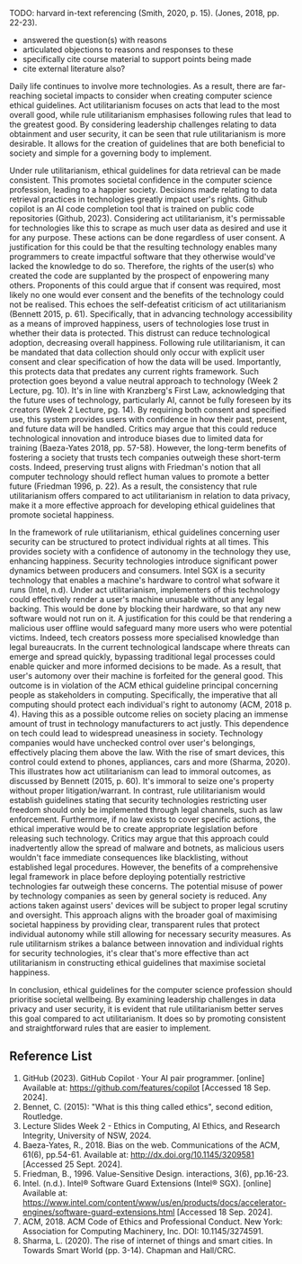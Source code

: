 <!-- SPDX-License-Identifier: zlib-acknowledgement -->
TODO: harvard in-text referencing
(Smith, 2020, p. 15).
(Jones, 2018, pp. 22-23).

- answered the question(s) with reasons
- articulated objections to reasons and responses to these
- specifically cite course material to support points being made
- cite external literature also?

Daily life continues to involve more technologies.
As a result, there are far-reaching societal impacts to consider 
when creating computer science ethical guidelines. 
Act utilitarianism focuses on acts that lead to the most overall good, 
while rule utilitarianism emphasises following rules that lead to the greatest good.
By considering leadership challenges relating to data obtainment and user security,
it can be seen that rule utilitarianism is more desirable.
It allows for the creation of guidelines that 
are both beneficial to society and simple for a governing body to implement.

Under rule utilitarianism, ethical guidelines for data retrieval can be made consistent.
This promotes societal confidence in the computer science profession, 
leading to a happier society.
Decisions made relating to data retrieval practices in technologies 
greatly impact user's rights.
Github copilot is an AI code completion tool that is trained on 
public code repositories (Github, 2023).
Considering act utilitarianism, it's permissable for technologies like this
to scrape as much user data as desired and use it for any purpose. 
These actions can be done regardless of user consent.
A justification for this could be that the resulting technology enables many 
programmers to create impactful software that they otherwise would've lacked 
the knowledge to do so.
Therefore, the rights of the user(s) who created the code
are supplanted by the prospect of enpowering many others. 
Proponents of this could argue that if consent was required, 
most likely no one would ever consent and the benefits of the technology could not be realised.
This echoes the self-defeatist criticism 
of act utilitarianism (Bennett 2015, p. 61).
Specifically, that in advancing technology accessibility as a means of improved happiness,
users of technologies lose trust in whether their data is protected.
This distrust can reduce technological adoption, decreasing overall happiness.
Following rule utilitarianism, it can be mandated that 
data collection should only occur with explicit user consent
and clear specification of how the data will be used.
Importantly, this protects data that predates any current rights framework.
Such protection goes beyond a value neutral approach to technology (Week 2 Lecture, pg. 10).
It's in line with Kranzberg's First Law, acknowledging that the future uses of technology, 
particularly AI, cannot be fully foreseen by its creators (Week 2 Lecture, pg. 14).
By requiring both consent and specified use, 
this system provides users with confidence in how their past, present, 
and future data will be handled. 
Critics may argue that this could reduce technological innovation and 
introduce biases due to limited data for training (Baeza-Yates 2018, pp. 57-58).
However, the long-term benefits of fostering a society that trusts tech companies 
outweigh these short-term costs.
Indeed, preserving trust aligns with Friedman's notion that
all computer technology should reflect human values to promote a better future (Friedman 1996, p. 22).
As a result, the consistency that rule utilitarianism offers compared to
act utilitarianism in relation to data privacy,
make it a more effective approach for developing ethical guidelines 
that promote societal happiness.

In the framework of rule utilitarianism, 
ethical guidelines concerning user security can be structured to 
protect individual rights at all times.
This provides society with a confidence of autonomy in the technology they use, 
enhancing happiness.
Security technologies introduce significant power dynamics between producers and consumers.
Intel SGX is a security technology that enables a machine's hardware to control what sofware it runs (Intel, n.d).
Under act utilitarianism, implementers of this technology could effectively render 
a user's machine unusable without any legal backing.
This would be done by blocking their hardware, so that any new software would not run on it.
A justification for this could be that rendering a 
malicious user offline would safeguard many more users who were potential victims.
Indeed, tech creators possess more specialised knowledge than legal bureaucrats.
In the current technological landscape where threats can emerge and spread quickly,
bypassing traditional legal processes could enable quicker and more informed decisions to be made.
As a result, that user's automony over their machine is forfeited for the general good.
This outcome is in violation of the ACM ethical guideline principal concerning people 
as stakeholders in computing.
Specifically, the imperative that all computing should protect each 
individual's right to autonomy (ACM, 2018 p. 4).
Having this as a possible outcome relies on society placing an immense amount 
of trust in technology manufacturers to act justly.
This dependence on tech could lead to widespread uneasiness in society.
Technology companies would have unchecked control over user's belongings, 
effectively placing them above the law. 
With the rise of smart devices, this control could extend to phones, appliances, cars and more (Sharma, 2020).
This illustrates how act utilitarianism can lead to immoral outcomes,
as discussed by Bennett (2015, p. 60).
It's immoral to seize one's property without proper litigation/warrant.
In contrast, rule utilitarianism would establish guidelines stating that 
security technologies restricting user freedom should only be implemented 
through legal channels, such as law enforcement. 
Furthermore, if no law exists to cover specific actions, the ethical imperative would be 
to create appropriate legislation before releasing such technology. 
Critics may argue that this approach could inadvertently 
allow the spread of malware and botnets, 
as malicious users wouldn't face immediate consequences 
like blacklisting, without established legal procedures. 
However, the benefits of a 
comprehensive legal framework in place before deploying 
potentially restrictive technologies far outweigh these concerns. 
The potential misuse of power by technology companies as seen by general society is reduced.
Any actions taken against users' devices will be subject 
to proper legal scrutiny and oversight.
This approach aligns with the broader goal of maximising societal happiness 
by providing clear, transparent rules that protect individual autonomy 
while still allowing for necessary security measures.
As rule utilitarnism strikes a balance between innovation and 
individual rights for security technologies, it's clear that's
more effective than act utilitarianism in constructing ethical guidelines that
maximise societal happiness.

In conclusion, ethical guidelines for the computer science profession 
should prioritise societal wellbeing. 
By examining leadership challenges in data privacy and user security, 
it is evident that rule utilitarianism better serves this goal compared to act utilitarianism. 
It does so by promoting consistent and straightforward rules that are easier to implement.


## Reference List
1. GitHub (2023). GitHub Copilot · Your AI pair programmer. 
   [online] Available at: https://github.com/features/copilot
   [Accessed 18 Sep. 2024].
2. Bennet, C. (2015): "What is this thing called ethics", second edition, Routledge.
3. Lecture Slides Week 2 - Ethics in Computing, AI Ethics, and Research Integrity, University of NSW, 2024.
4. Baeza-Yates, R., 2018. Bias on the web. Communications of the ACM, 61(6), pp.54-61. 
   Available at: http://dx.doi.org/10.1145/3209581 [Accessed 25 Sept. 2024].
5. Friedman, B., 1996. Value-Sensitive Design. interactions, 3(6), pp.16-23.
6. Intel. (n.d.). Intel® Software Guard Extensions (Intel® SGX). 
   [online] Available at: https://www.intel.com/content/www/us/en/products/docs/accelerator-engines/software-guard-extensions.html
   [Accessed 18 Sep. 2024].
7. ACM, 2018. ACM Code of Ethics and Professional Conduct. New York: Association for Computing Machinery, Inc. DOI: 10.1145/3274591.
8. Sharma, L. (2020). The rise of internet of things and smart cities. In Towards Smart World (pp. 3-14). Chapman and Hall/CRC.
